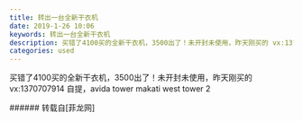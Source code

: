 ```yaml
---
title: 转出一台全新干衣机
date: 2019-1-26 10:06
keywords: 转出一台全新干衣机
description: 买错了4100买的全新干衣机，3500出了！未开封未使用，昨天刚买的 vx:1370707914 自提，avida tower makati west tower 2
categories: used
---
```

<td class="t_f" id="postmessage_2803890">

买错了4100买的全新干衣机，3500出了！未开封未使用，昨天刚买的 vx:1370707914 自提，avida tower makati west tower 2<br/>
</td>
###### 转载自[菲龙网]